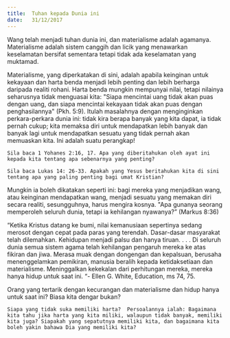 ```yaml
---
title:  Tuhan kepada Dunia ini
date:   31/12/2017
---
```


Wang telah menjadi tuhan dunia ini, dan materialisme adalah agamanya. Materialisme adalah sistem canggih dan licik  yang menawarkan keselamatan bersifat sementara tetapi tidak ada keselamatan yang muktamad.

Materialisme,  yang diperkatakan di sini, adalah apabila keinginan untuk kekayaan dan harta benda menjadi lebih penting dan lebih berharga daripada realiti rohani. Harta benda mungkin mempunyai nilai, tetapi nilainya seharusnya tidak menguasai kita: "Siapa mencintai uang tidak akan puas dengan uang, dan siapa mencintai kekayaan tidak akan puas dengan penghasilannya" (Pkh. 5:9).  Itulah masalahnya dengan menginginkan perkara-perkara dunia ini: tidak kira berapa banyak yang kita dapat, ia tidak pernah cukup; kita memaksa diri untuk mendapatkan lebih banyak dan banyak lagi untuk  mendapatkan sesuatu yang tidak pernah akan memuaskan kita.   Ini adalah suatu perangkap! 

`Sila baca 1 Yohanes 2:16, 17. Apa yang diberitahukan oleh ayat ini kepada kita tentang apa sebenarnya yang penting?`

`Sila baca Lukas 14: 26-33. Apakah yang Yesus beritahukan kita di sini tentang apa yang paling penting bagi umat Kristian?`

Mungkin ia boleh dikatakan seperti ini: bagi mereka yang menjadikan wang, atau keinginan  mendapatkan wang,  menjadi sesuatu yang memakan diri secara realiti, sesungguhnya, harus mengira kosnya. "Apa gunanya seorang memperoleh seluruh dunia, tetapi ia kehilangan nyawanya?” (Markus 8:36)

“Ketika Kristus datang ke bumi, nilai kemanusiaan sepertinya sedang  merosot dengan cepat pada paras yang terendah.  Dasar-dasar masyarakat telah dilemahkan.  Kehidupan menjadi palsu dan hanya tiruan. . . . Di seluruh dunia semua sistem agama telah kehilangan pengaruh mereka ke atas fikiran dan jiwa.  Merasa muak dengan dongengan dan kepalsuan, berusaha menenggelamkan pemikiran, manusia beralih kepada ketidaksetiaan dan materialisme.  Meninggalkan kekekalan dari perhitungan mereka, mereka hanya hidup untuk saat ini. “- Ellen G. White, Education, ms 74, 75.

Orang yang tertarik dengan kecurangan dan materialisme dan hidup hanya untuk saat ini?  Biasa kita dengar bukan?

`Siapa yang tidak suka memiliki harta?  Persoalannya ialah: Bagaimana kita tahu jika harta yang kita miliki, walaupun tidak banyak, memiliki kita juga? Siapakah yang sepatutnya memiliki kita, dan bagaimana kita boleh yakin bahawa Dia yang memiliki kita?`